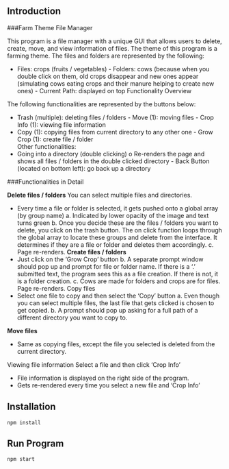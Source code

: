 ## Introduction
###Farm Theme File Manager

This program is a file manager with a unique GUI that allows users to delete, create, move, and view information of files. The theme of this program is a farming theme. The files and folders are represented by the following:  
- Files: crops (fruits / vegetables)  - Folders: cows (because when you double click on them, old crops disappear and new ones appear (simulating cows eating crops and their manure helping to create new ones) - Current Path: displayed on top 
Functionality Overview 
 
The following functionalities are represented by the buttons below: 
- Trash (multiple): deleting files / folders  - Move (1): moving files  - Crop Info (1): viewing file information  
- Copy (1): copying files from current directory to any other one - Grow Crop (1):  create file / folder  
Other functionalities: 
- Going into a directory (double clicking) o Re-renders the page and shows all files / folders in the double clicked directory -  Back Button (located on bottom left): go back up a directory 
 
###Functionalities in Detail
 
**Delete files / folders**
You can select multiple files and directories. 
- Every time a file or folder is selected, it gets pushed onto a global array (by group name) a. Indicated by lower opacity of the image and text turns green b. Once you decide these are the files / folders you want to delete, you click on the trash button. The on click function loops through the global array to locate these groups and delete from the interface. It determines if they are a file or folder and deletes them accordingly. c. Page re-renders. 
**Create files / folders**
- Just click on the ‘Grow Crop’ button b. A separate prompt window should pop up and prompt for file or folder name. If there is a ‘.’ submitted text, the program sees this as a file creation. If there is not, it is a folder creation.  c. Cows are made for folders and crops are for files. Page re-renders. 
Copy files  
- Select one file to copy and then select the ‘Copy’ button  a. Even though you can select multiple files, the last file that gets clicked is chosen to get copied.  b. A prompt should pop up asking for a full path of a different directory you want to copy to. 
 
**Move files**
- Same as copying files, except the file you selected is deleted from the current directory. 
 
Viewing file information 
Select a file and then click ‘Crop Info’ 
- File information is displayed on the right side of the program.
- Gets re-rendered every time you select a new file and ‘Crop Info’ 

## Installation

`npm install`

## Run Program

`npm start`
